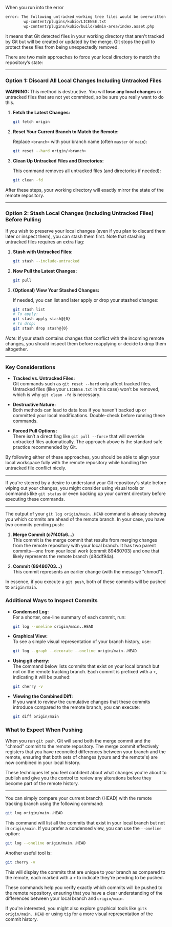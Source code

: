 When you run into the error

```bash
error: The following untracked working tree files would be overwritten by merge:
        wp-content/plugins/kubio/LICENSE.txt
        wp-content/plugins/kubio/build/admin-area/index.asset.php
```

it means that Git detected files in your working directory that aren't tracked by Git but will be created or updated by the merge. Git stops the pull to protect these files from being unexpectedly removed.

There are two main approaches to force your local directory to match the repository’s state:

---

### **Option 1: Discard All Local Changes Including Untracked Files**

**WARNING:** This method is destructive. You will **lose any local changes** or untracked files that are not yet committed, so be sure you really want to do this.

1. **Fetch the Latest Changes:**

   ```bash
   git fetch origin
   ```

2. **Reset Your Current Branch to Match the Remote:**

   Replace `<branch>` with your branch name (often `master` or `main`):

   ```bash
   git reset --hard origin/<branch>
   ```

3. **Clean Up Untracked Files and Directories:**

   This command removes all untracked files (and directories if needed):

   ```bash
   git clean -fd
   ```

After these steps, your working directory will exactly mirror the state of the remote repository.

---

### **Option 2: Stash Local Changes (Including Untracked Files) Before Pulling**

If you wish to preserve your local changes (even if you plan to discard them later or inspect them), you can stash them first. Note that stashing untracked files requires an extra flag:

1. **Stash with Untracked Files:**

   ```bash
   git stash --include-untracked
   ```

2. **Now Pull the Latest Changes:**

   ```bash
   git pull
   ```

3. **(Optional) View Your Stashed Changes:**

   If needed, you can list and later apply or drop your stashed changes:

   ```bash
   git stash list
   # To apply:
   git stash apply stash@{0}
   # To drop:
   git stash drop stash@{0}
   ```

*Note:* If your stash contains changes that conflict with the incoming remote changes, you should inspect them before reapplying or decide to drop them altogether.

---

### **Key Considerations**

- **Tracked vs. Untracked Files:**  
  Git commands such as `git reset --hard` only affect tracked files. Untracked files (like your `LICENSE.txt` in this case) won’t be removed, which is why `git clean -fd` is necessary.

- **Destructive Nature:**  
  Both methods can lead to data loss if you haven't backed up or committed your local modifications. Double-check before running these commands.

- **Forced Pull Options:**  
  There isn’t a direct flag like `git pull --force` that will override untracked files automatically. The approach above is the standard safe practice recommended by Git.

By following either of these approaches, you should be able to align your local workspace fully with the remote repository while handling the untracked file conflict nicely. 

---

If you're steered by a desire to understand your Git repository's state before wiping out your changes, you might consider using visual tools or commands like `git status` or even backing up your current directory before executing these commands. 

---
The output of your `git log origin/main..HEAD` command is already showing you which commits are ahead of the remote branch. In your case, you have two commits pending push:

1. **Merge Commit (c7f40fa6...)**  
   This commit is the merge commit that results from merging changes from the remote repository with your local branch. It has two parent commits—one from your local work (commit 89480703) and one that likely represents the remote branch (d84df94a).

2. **Commit (89480703...)**  
   This commit represents an earlier change (with the message "chmod").

In essence, if you execute a `git push`, both of these commits will be pushed to `origin/main`.

### Additional Ways to Inspect Commits

- **Condensed Log:**  
  For a shorter, one-line summary of each commit, run:  
  ```bash
  git log --oneline origin/main..HEAD
  ```
  
- **Graphical View:**  
  To see a simple visual representation of your branch history, use:  
  ```bash
  git log --graph --decorate --oneline origin/main..HEAD
  ```
  
- **Using git cherry:**  
  The command below lists commits that exist on your local branch but not on the remote tracking branch. Each commit is prefixed with a `+`, indicating it will be pushed:  
  ```bash
  git cherry -v
  ```

- **Viewing the Combined Diff:**  
  If you want to review the cumulative changes that these commits introduce compared to the remote branch, you can execute:  
  ```bash
  git diff origin/main
  ```

### What to Expect When Pushing

When you run `git push`, Git will send both the merge commit and the "chmod" commit to the remote repository. The merge commit effectively registers that you have reconciled differences between your branch and the remote, ensuring that both sets of changes (yours and the remote's) are now combined in your local history. 

These techniques let you feel confident about what changes you're about to publish and give you the control to review any alterations before they become part of the remote history.

---
You can simply compare your current branch (HEAD) with the remote tracking branch using the following command:

```bash
git log origin/main..HEAD
```

This command will list all the commits that exist in your local branch but not in `origin/main`. If you prefer a condensed view, you can use the `--oneline` option:

```bash
git log --oneline origin/main..HEAD
```

Another useful tool is:

```bash
git cherry -v
```

This will display the commits that are unique to your branch as compared to the remote, each marked with a `+` to indicate they're pending to be pushed.

These commands help you verify exactly which commits will be pushed to the remote repository, ensuring that you have a clear understanding of the differences between your local branch and `origin/main`. 

If you're interested, you might also explore graphical tools like `gitk origin/main..HEAD` or using `tig` for a more visual representation of the commit history.
